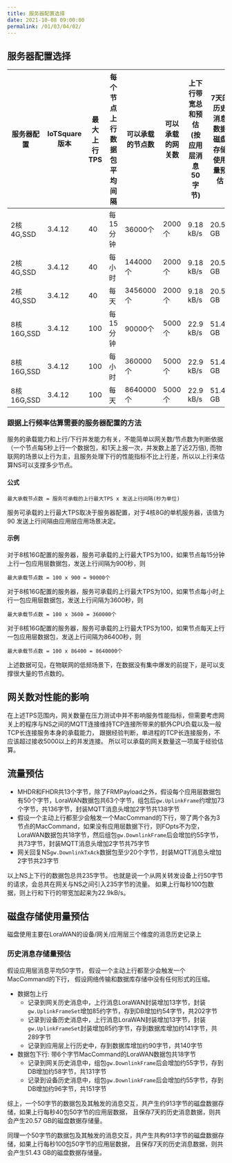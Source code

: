 ```yaml
---
title: 服务器配置选择
date: 2021-10-08 09:00:00
permalink: /01/03/04/02/
---
```



## 服务器配置选择


| 服务器配置     | IoTSquare版本 | 最大上行TPS | 每个节点上行数据包平均间隔 | 可以承载的节点数 | 可以承载的网关数 | 上下行带宽总和预估(按应用层消息50字节) | 7天的历史消息数据磁盘存储使用量预估 | 
|-----------|-------------|---------|---------------|----------|-------|-----------------------|--------------------|
| 2核4G,SSD  | 3.4.12      | 40      | 每15分钟         | 36000个   | 2000个 | 9.18 kB/s             | 20.57 GB           |
| 2核4G,SSD  |  3.4.12             | 40      | 每小时           | 144000个  | 2000个 | 9.18 kB/s             | 20.57 GB           | 
| 2核4G,SSD  |   3.4.12            | 40      | 每天            | 3456000个 | 2000个 | 9.18 kB/s             | 20.57 GB           | 
| 8核16G,SSD |    3.4.12           | 100     | 每15分钟         | 90000个   | 5000个 | 22.9 kB/s             | 51.43 GB           | 
| 8核16G,SSD |    3.4.12           | 100     | 每小时           | 360000个  | 5000个 | 22.9 kB/s             | 51.43 GB           |
| 8核16G,SSD |     3.4.12          | 100     | 每天            | 8640000个 | 5000个 | 22.9 kB/s             | 51.43 GB           |


### 跟据上行频率估算需要的服务器配置的方法
服务的承载能力和上行/下行并发能力有关，不能简单以网关数/节点数为判断依据（一个节点每5秒上行一个数据包，和1天上报一次，并发数上差了近2万倍),
而物联网的场景以上行为主，且服务处理下行的性能指标不比上行差，所以以上行来估算NS可以支撑多少节点。

#### 公式
`最大承载节点数 = 服务可承载的上行最大TPS x 发送上行间隔(秒为单位)`

服务可承载的上行最大TPS取决于服务器配置，对于4核8G的单机服务器，该值为90
发送上行间隔由应用层应用场景决定。

#### 示例
对于8核16G配置的服务器，服务可承载的上行最大TPS为100，如果节点每15分钟上行一包应用层数据包，发送上行间隔为900秒，则

`最大承载节点数 = 100 x 900 = 90000个`

对于8核16G配置的服务器，服务可承载的上行最大TPS为100，如果节点每小时上行一包应用层数据包，发送上行间隔为3600秒，则

`最大承载节点数 = 100 x 3600 = 360000个`

对于8核16G配置的服务器，服务可承载的上行最大TPS为100，如果节点每天上行一包应用层数据包，发送上行间隔为86400秒，则

`最大承载节点数 = 100 x 86400 = 8640000个`

上述数据可见，在物联网的低频场景下，在数据没有集中爆发的前提下，是可以支撑很大量的节点数的。

## 网关数对性能的影响
在上述TPS范围内，网关数量在压力测试中并不影响服务性能指标，但需要考虑网关上的程序与NS之间的MQTT连接维持TCP连接所带来的额外CPU负载以及一般TCP长连接服务本身的承载能力，
跟据经验判断，单进程的TCP长连接服务，不应该超过接收5000以上的并发连接。
所以可以承载的网关数量这一项属于经验估算。

## 流量预估
* MHDR和FHDR共13个字节，除了FRMPayload之外，假设每个应用层数据包有50个字节，LoraWAN数据包共63个字节，组包后`gw.UplinkFrame`约增加73个字节，共136字节，封装MQTT消息头增加2字节共138字节
* 假设一个主动上行都至少会触发一个MacCommand的下行，带了两个各为3节点的MacCommand，如果没有应用层数据下行，则FOpts不为空，LoraWAN数据包共18字节，然后组包`gw.DownlinkFrame`后会增加约55字节，共73字节，封装MQTT消息头增加2字节共75字节
* 网关回复NS`gw.DownlinkTxAck`数据包至少20个字节，封装MQTT消息头增加2字节共23字节

以上NS上下行的数据包总共235字节。
也就是说一个从网关转发设备上行50字节的请求，会总共在网关与NS之间引入235字节的流量。
如果上行每秒100包数据，则上行和下行的带宽加起来为22.9kB/s。

## 磁盘存储使用量预估
磁盘使用主要在LoraWAN的设备/网关/应用层三个维度的消息历史记录上

### 历史消息存储量预估
假设应用层消息平均50字节，
假设一个主动上行都至少会触发一个MacCommand的下行，
假设网络传输和数据库存储中没有任何形式的压缩。

* 数据包上行
  * 记录到网关历史消息中，上行消息LoraWAN封装增加13字节，封装`gw.UplinkFrameSet`增加85约字节，存到DB增加约54字节，共202字节
  * 记录到设备历史消息中，上行消息LoraWAN封装增加13字节，封装`gw.UplinkFrameSet`封装增加85约字节，存到数据库增加约141字节，共289字节
  * 记录到应用层上行历史中，存到数据库增加约90字节，共140字节
* 数据包下行: 带6个字节MacCommand的LoraWAN数据包共18字节
  * 记录到网关历史消息中，组包`gw.DownlinkFrame`后会增加约55字节，存到DB增加约58字节，共131字节
  * 记录到设备历史消息中，组包`gw.DownlinkFrame`后会增加约55字节，存到DB增加约96字节，共151字节

综上，一个50字节的数据包及其触发的消息交互，共产生约913字节的磁盘数据存储，如果上行每秒40包50字节的应用层数据，
且保存7天的历史消息数据，则共会产生20.57 GB的磁盘数据存储量。

同理一个50字节的数据包及其触发的消息交互，共产生共构913字节的磁盘数据存储，如果上行每秒100包50字节的应用层数据，
且保存7天的历史消息数据，则共会产生51.43 GB的磁盘数据存储量。
